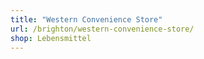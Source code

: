 ```yaml
---
title: "Western Convenience Store"
url: /brighton/western-convenience-store/
shop: Lebensmittel
---
```

